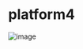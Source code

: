 # platform4
![image](https://github.com/user-attachments/assets/779b8087-6242-4428-bf41-02735704baee)
